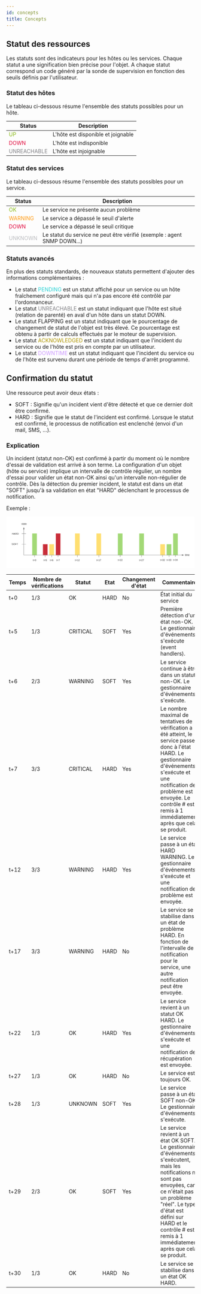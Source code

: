 ```yaml
---
id: concepts
title: Concepts
---
```


## Statut des ressources

Les statuts sont des indicateurs pour les hôtes ou les services. Chaque statut a une signification bien précise pour l'objet.
A chaque statut correspond un code généré par la sonde de supervision en fonction des seuils définis par l'utilisateur.

### Statut des hôtes

Le tableau ci-dessous résume l'ensemble des statuts possibles pour un hôte.

| Status                                         | Description                         |
|------------------------------------------------|-------------------------------------|
| <span style="color:#88b917">UP</span>          | L'hôte est disponible et joignable  |
| <span style="color:#e00b3d">DOWN</span>        | L'hôte est indisponible             |
| <span style="color:#818185">UNREACHABLE</span> | L'hôte est injoignable              |

### Statut des services

Le tableau ci-dessous résume l'ensemble des statuts possibles pour un service.

| Status                                     | Description                                                               |
|--------------------------------------------|---------------------------------------------------------------------------|
| <span style="color:#88b917">OK</span>      | Le service ne présente aucun problème                                     |
| <span style="color:#ff9a13">WARNING</span> | Le service a dépassé le seuil d'alerte                                    |
| <span style="color:#e00b3d">DOWN</span>    | Le service a dépassé le seuil critique                                    |
| <span style="color:#bcbdc0">UNKNOWN</span> | Le statut du service ne peut être vérifié (exemple : agent SNMP DOWN...)  |


### Statuts avancés

En plus des statuts standards, de nouveaux statuts  permettent d'ajouter des informations complémentaires :

* Le statut <span style="color:#2ad1d4">PENDING</span> est un statut affiché pour un service ou un hôte fraîchement
  configuré mais qui n'a pas encore été contrôlé par l'ordonnanceur.
* Le statut <span style="color:#818185">UNREACHABLE</span> est un statut indiquant que l'hôte est situé (relation de
  parenté) en aval d'un hôte dans un statut DOWN.
* Le statut FLAPPING est un statut indiquant que le pourcentage de changement de statut de l'objet est très élevé. Ce
  pourcentage est obtenu à partir de calculs effectués par le moteur de supervision.
* Le statut <span style="color:#ae9500">ACKNOWLEDGED</span> est un statut indiquant que l'incident du service ou de
  l'hôte est pris en compte par un utilisateur.
* Le statut <span style="color:#cc99ff">DOWNTIME</span> est un statut indiquant que l'incident du service ou de l'hôte
  est survenu durant une période de temps d'arrêt programmé.

## Confirmation du statut

Une ressource peut avoir deux états :

* SOFT : Signifie qu'un incident vient d'être détecté et que ce dernier doit être confirmé.
* HARD : Signifie que le statut de l'incident est confirmé. Lorsque le statut est confirmé, le processus de notification
  est enclenché (envoi d'un mail, SMS, ...).

### Explication

Un incident (statut non-OK) est confirmé à partir du moment où le nombre d'essai de validation est arrivé à son terme.
La configuration d'un objet (hôte ou service) implique un intervalle de contrôle régulier, un nombre d'essai pour valider
un état non-OK ainsi qu'un intervalle non-régulier de contrôle.
Dès la détection du premier incident, le statut est dans un état "SOFT" jusqu'à sa validation en état "HARD" déclenchant
le processus de notification.

Exemple :

![image](../assets/configuration/soft_hard_states.png)

| Temps | Nombre de vérifications | Statut   | Etat | Changement d'état | Commentaire                                                                                                                                                                                                                                                                    |
|-------|-------------------------|----------|------|-------------------|--------------------------------------------------------------------------------------------------------------------------------------------------------------------------------------------------------------------------------------------------------------------------------|
| t+0   | 1/3                     | OK       | HARD | No                | État initial du service                                                                                                                                                                                                                                                        |
| t+5   | 1/3                     | CRITICAL | SOFT | Yes               | Première détection d'un état non-OK. Le gestionnaire d'événements s'exécute (event handlers).                                                                                                                                                                                  |
| t+6   | 2/3                     | WARNING  | SOFT | Yes               | Le service continue à être dans un statut non-OK. Le gestionnaire d'événements s'exécute.                                                                                                                                                                                      |
| t+7   | 3/3                     | CRITICAL | HARD | Yes               | Le nombre maximal de tentatives de vérification a été atteint, le service passe donc à l'état HARD. Le gestionnaire d'événements s'exécute et une notification de problème est envoyée. Le contrôle # est remis à 1 immédiatement après que cela se produit.                   |
| t+12  | 3/3                     | WARNING  | HARD | Yes               | Le service passe à un état HARD WARNING. Le gestionnaire d'événements s'exécute et une notification de problème est envoyée.                                                                                                                                                   |
| t+17  | 3/3                     | WARNING  | HARD | No                | Le service se stabilise dans un état de problème HARD. En fonction de l'intervalle de notification pour le service, une autre notification peut être envoyée.                                                                                                                  |
| t+22  | 1/3                     | OK       | HARD | Yes               | Le service revient à un statut OK HARD. Le gestionnaire d'événements s'exécute et une notification de récupération est envoyée.                                                                                                                                                |
| t+27  | 1/3                     | OK       | HARD | No                | Le service est toujours OK.                                                                                                                                                                                                                                                    |
| t+28  | 1/3                     | UNKNOWN  | SOFT | Yes               | Le service passe à un état SOFT non-OK. Le gestionnaire d'événements s'exécute.                                                                                                                                                                                                |
| t+29  | 2/3                     | OK       | SOFT | Yes               | Le service revient à un état OK SOFT. Le gestionnaire d'événements s'exécutent, mais les notifications ne sont pas envoyées, car ce n'était pas un problème "réel". Le type d'état est défini sur HARD et le contrôle # est remis à 1 immédiatement après que cela se produit. |
| t+30  | 1/3                     | OK       | HARD | No                | Le service se stabilise dans un état OK HARD.                                                                                                                                                                                                                                  |